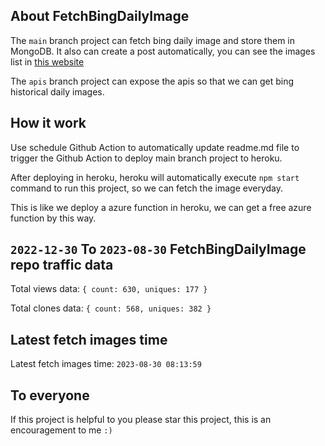 ## About FetchBingDailyImage

The `main` branch project can fetch bing daily image and store them in MongoDB.
It also can create a post automatically, you can see the images list in [this website](https://oursalbum.netlify.app)

The `apis` branch project can expose the apis so that we can get bing historical daily images.

## How it work

Use schedule Github Action to automatically update readme.md file to trigger the Github Action to deploy main branch project to heroku.

After deploying in heroku, heroku will automatically execute `npm start` command to run this project, so we can fetch the image everyday.

This is like we deploy a azure function in heroku, we can get a free azure function by this way.

## `2022-12-30` To `2023-08-30` FetchBingDailyImage repo traffic data

Total views data: `{ count: 630, uniques: 177 }`

Total clones data: `{ count: 568, uniques: 382 }`

## Latest fetch images time

Latest fetch images time: `2023-08-30 08:13:59`

## To everyone

If this project is helpful to you please star this project, this is an encouragement to me `:)`



